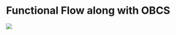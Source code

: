 # Functional Flow along with OBCS
<img src="https://www.upsieutoc.com/images/2019/07/23/Untitled-Diagram-2.png">
